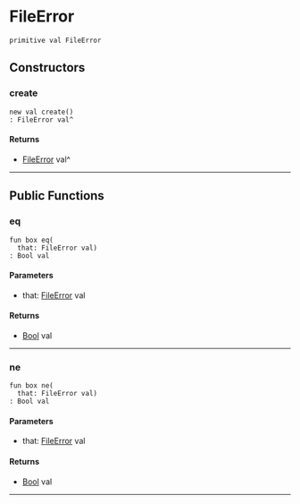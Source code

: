 # FileError

```pony
primitive val FileError
```

## Constructors

### create

```pony
new val create()
: FileError val^
```

#### Returns

* [FileError](files-FileError) val^

---

## Public Functions

### eq

```pony
fun box eq(
  that: FileError val)
: Bool val
```
#### Parameters

*   that: [FileError](files-FileError) val

#### Returns

* [Bool](builtin-Bool) val

---

### ne

```pony
fun box ne(
  that: FileError val)
: Bool val
```
#### Parameters

*   that: [FileError](files-FileError) val

#### Returns

* [Bool](builtin-Bool) val

---

